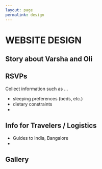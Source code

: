 ```yaml
---
layout: page
permalink: design
---
```


# WEBSITE DESIGN

## Story about Varsha and Oli


## RSVPs

Collect information such as ...
 - sleeping preferences (beds, etc.)
 - dietary constraints
 - 

## Info for Travelers / Logistics

 - Guides to India, Bangalore
 - 

## Gallery

